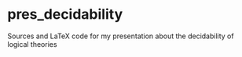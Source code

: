# pres_decidability
Sources and LaTeX code for my presentation about the decidability of logical theories
